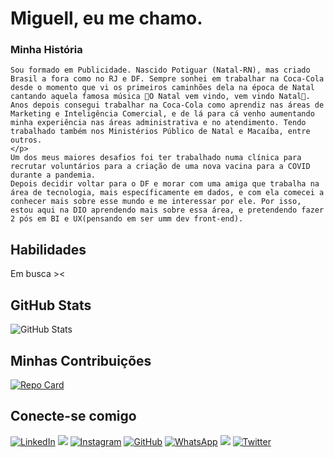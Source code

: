 # Miguell, eu me chamo.
### Minha História
    Sou formado em Publicidade. Nascido Potiguar (Natal-RN), mas criado Brasil a fora como no RJ e DF. Sempre sonhei em trabalhar na Coca-Cola desde o momento que vi os primeiros caminhões dela na época de Natal cantando aquela famosa música 🎵O Natal vem vindo, vem vindo Natal🎵. Anos depois consegui trabalhar na Coca-Cola como aprendiz nas áreas de Marketing e Inteligência Comercial, e de lá para cá venho aumentando minha experiência nas áreas administrativa e no atendimento. Tendo trabalhado também nos Ministérios Público de Natal e Macaíba, entre outros. 
    </p>
    Um dos meus maiores desafios foi ter trabalhado numa clínica para recrutar voluntários para a criação de uma nova vacina para a COVID durante a pandemia.
    Depois decidir voltar para o DF e morar com uma amiga que trabalha na área de tecnologia, mais específicamente em dados, e com ela comecei a conhecer mais sobre esse mundo e me interessar por ele. Por isso, estou aqui na DIO aprendendo mais sobre essa área, e pretendendo fazer 2 pós em BI e UX(pensando em ser umm dev front-end).
## Habilidades
Em busca ><
## GitHub Stats
![GitHub Stats](https://github-readme-stats.vercel.app/api?username=miguellcapistrano&theme=transparent&bg_color=20B2AA&border_color=DCDCDC&show_icons=true&icon_color=FFA500&title_color=FFF&text_color=FFF&hide_title=true)

## Minhas Contribuições
[![Repo Card](https://github-readme-stats.vercel.app/api/pin/?username=miguellcapistrano&repo=dio-lab-open-source&bg_color=20B2AA&&border_color=DCDCDC&show_icons=true&icon_color=FFA500&title_color=FFF&text_color=FFF)](https://github.com/miguellcapistrano/dio-lab-open-source)

## Conecte-se comigo
 [![LinkedIn](https://img.shields.io/badge/LinkedIn-FFF?style=for-the-badge&logo=linkedin&logoColor=0E76A8)](https://www.linkedin.com/in/miguell-capistrano/)
 <a href="https://www.instagram.com/miguellcapistrano" target="_blank"><img src="https://img.shields.io/badge/-Instagram-%23E4405F?style=for-the-badge&logo=instagram&logoColor=white" target="_blank"></a> 
[![Instagram](https://img.shields.io/badge/Instagram-100?style=for-the-badge&logo=instagram)](https://www.instagram.com/miguellcapistrano/)
[![GitHub](https://img.shields.io/badge/GitHbt-000?style=for-the-badge&logo=github&logoColor=white)](+https://github.com/miguellcapistrano)
[![WhatsApp](https://img.shields.io/badge/WhatsApp-25D366?style=for-the-badge&logo=whatsapp&logoColor=white)](https://wa.me/5584994818806)
<a href = "mailto:luizmiguell9322@gmail.com"><img src="https://img.shields.io/badge/Gmail-D14836?style=for-the-badge&logo=gmail&logoColor=white" target="_blank"></a>
[![Twitter](https://img.shields.io/badge/Twitter-049?style=for-the-badge&logo=twitter)](https://twitter.com/miguellcom2eli)